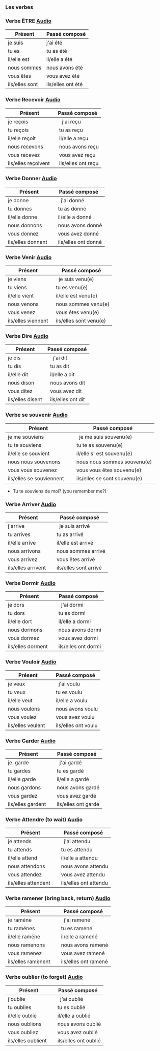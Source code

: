### Les verbes

### Verbe ÊTRE [Audio](http://www.calypso.mysticomaya.com/verbe_auxiliaire_etre/etre_conjug_audio.php)

Présent|Passé composé
-------------------|------
je suis           |     j'ai été
tu es           |    tu as été
il/elle est      |    il/elle a été
nous sommes       |    nous avons été
vous êtes       |    vous avez été
ils/elles sont  |    ils/elles ont été

### Verbe Recevoir [Audio](https://www.scholingua.com/en/fr/conjugation/recevoir)

Présent|Passé composé
-------------------|------
je reçois           |     j'ai reçu
tu reçois           |    tu as reçu
il/elle reçoit      |    il/elle a reçu
nous recevons       |    nous avons reçu
vous recevez       |    vous avez reçu
ils/elles reçoivent  |    ils/elles ont reçu

### Verbe Donner [Audio](http://www.calypso.mysticomaya.com/verbe_G1_donner/donner_conjug_audio.php)

Présent|Passé composé
-------------------|------
je donne           |     j'ai donné
tu donnes           |    tu as donné
il/elle donne      |    il/elle a donné
nous donnons       |    nous avons donné
vous donnez       |    vous avez donné
ils/elles donnent  |    ils/elles ont donné


### Verbe Venir [Audio](https://www.scholingua.com/en/fr/conjugation/venir)

Présent|Passé composé
-------------------|------
je viens           |     je suis venu(e)
tu viens           |    tu es venu(e)
il/elle vient      |    il/elle est venu(e)
nous venons       |    nous sommes venu(e)
vous venez       |    vous êtes venu(e)
ils/elles viennent  |    ils/elles sont venu(e)


### Verbe Dire [Audio](http://www.calypso.mysticomaya.com/verbe_G3_dire/dire_conjug_audio.php)

Présent|Passé composé
-------------------|------
je dis           |     j'ai dit
tu dis           |    tu as dit 
il/elle dit      |    il/elle a dit
nous dison       |    nous avons dit
vous ditez       |    vous avez dit
ils/elles disent  |    ils/elles ont dit

### Verbe se souvenir [Audio](https://www.scholingua.com/en/fr/conjugation/se_souvenir)

Présent|Passé composé
-------------------|------
je me souviens          |     je me suis souvenu(e)
tu te souviens           |    tu te as souvenu(e)
il/elle se souvient      |    il/elle s' est souvenu(e)
nous nous souvenons       |    nous nous sommes souvenu(e)
vous vous souvenez       |    vous vous êtes souvenu(e)
ils/elles se souviennent  |    ils/elles se sont souvenu(e)

* Tu te souviens de moi? (you remember me?)

### Verbe Arriver [Audio](http://www.calypso.mysticomaya.com/verbe_G1_arriver/arriver_conjug_audio.php)

Présent|Passé composé
-------------------|------
j'arrive          |     je suis arrivé
tu arrives           |    tu as arrivé
il/elle arrive      |    il/elle est arrivé
nous arrivons       |    nous sommes arrivé
vous arrivez       |    vous êtes arrivé
ils/elles arrivent  |    ils/elles sont arrivé


### Verbe Dormir [Audio](https://www.scholingua.com/en/fr/conjugation/dormir)

Présent|Passé composé
-------------------|------
je dors          |     j'ai dormi
tu dors           |    tu es dormi
il/elle dort      |    il/elle a dormi
nous dormons       |    nous avons dormi
vous dormez       |    vous avez dormi
ils/elles dorment  |    ils/elles ont dormi


### Verbe Vouloir [Audio](http://www.calypso.mysticomaya.com/verbe_G3_vouloir/vouloir_conjug_audio.php)

Présent|Passé composé
-------------------|------
je veux          |     j'ai voulu
tu veux           |    tu es voulu
il/elle veut      |    il/elle a voulu
nous voulons       |    nous avons voulu
vous voulez       |    vous avez voulu
ils/elles veulent  |    ils/elles ont voulu


### Verbe Garder [Audio](https://www.scholingua.com/en/fr/conjugation/garder)

Présent|Passé composé
-------------------|------
je  garde         |     j'ai gardé
tu  gardes          |    tu es gardé
il/elle garde      |    il/elle a gardé
nous gardons       |    nous avons gardé
vous  gardez      |    vous avez gardé
ils/elles gardent  |    ils/elles ont gardé

### Verbe Attendre (to wait) [Audio](http://www.calypso.mysticomaya.com/verbe_G3_attendre/attendre_conjug_audio.php)

Présent|Passé composé
-------------------|------
je attends          |     j'ai attendu
tu attends           |    tu es attendu
il/elle attend      |    il/elle a attendu
nous attendons       |    nous avons attendu
vous attendez       |    vous avez attendu
ils/elles attendent  |    ils/elles ont attendu

### Verbe ramener (bring back, return) [Audio](https://www.scholingua.com/en/fr/conjugation/ramener)

Présent|Passé composé
-------------------|------
je raméne          |     j'ai ramené
tu raménes           |    tu es ramené
il/elle raméne      |    il/elle a ramené
nous ramenons       |    nous avons ramené
vous ramenez       |    vous avez ramené
ils/elles ramènent  |    ils/elles ont ramené


### Verbe oublier (to forget) [Audio](https://www.scholingua.com/en/fr/conjugation/oublier)

Présent|Passé composé
-------------------|------
j'oublie           |     j'ai oublié
tu oublies           |    tu es oublié
il/elle oublie      |    il/elle a oublié
nous oublions       |    nous avons oublié
vous oubliez       |    vous avez oublié
ils/elles oublient  |    ils/elles ont oublié













